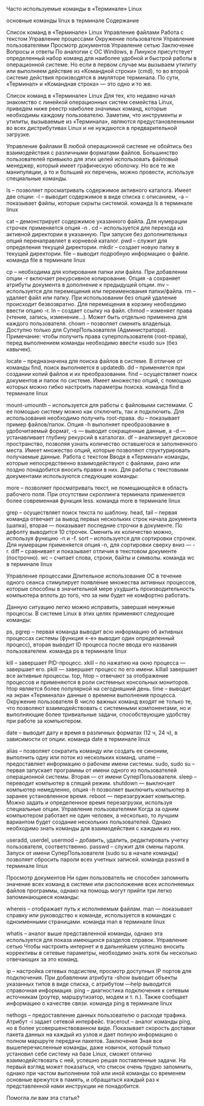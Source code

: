 Часто используемые команды в «Терминале» Linux

 

основные команды linux в терминале
Содержание

Список команд в «Терминале» Linux
Управление файлами
Работа с текстом
Управление процессами
Окружение пользователя
Управление пользователями
Просмотр документов
Управление сетью
Заключение
Вопросы и ответы
По аналогии с ОС Windows, в Линуксе присутствует определенный набор команд для наиболее удобной и быстрой работы в операционной системе. Но если в первом случае мы вызываем утилиту или выполняем действие из «Командной строки» (cmd), то во второй системе действия производятся в эмуляторе терминала. По сути, «Терминал» и «Командная строка» — это одно и то же.

 
Список команд в «Терминале» Linux
Для тех, кто недавно начал знакомство с линейкой операционных систем семейства Linux, приведем ниже реестр наиболее значимых команд, которые необходимы каждому пользователю. Заметим, что инструменты и утилиты, вызываемые из «Терминала», являются предустановленными во всех дистрибутивах Linux и не нуждаются в предварительной загрузке.

Управление файлами
В любой операционной системе не обойтись без взаимодействия с различными форматами файлов. Большинство пользователей привыкло для этих целей использовать файловый менеджер, который имеет графическую оболочку. Но все те же манипуляции, а то и больший их перечень, можно провести, используя специальные команды.


 
ls – позволяет просматривать содержимое активного каталога. Имеет две опции: -l – выводит содержимое в виде списка с описанием, -a – показывает файлы, которые скрыты системой.
команда ls в терминале linux

cat – демонстрирует содержимое указанного файла. Для нумерации строчек применяется опция -n .
cd – используется для перехода из активной директории в указанную. При запуске без дополнительных опций перенаправляет в корневой каталог.
pwd – служит для определения текущей директории.
mkdir – создает новую папку в текущей директории.
file – выводит подробную информацию о файле.
команда file в терминале linux

cp – необходима для копирования папки или файла. При добавлении опции -r включает рекурсивное копирование. Опция -a сохраняет атрибуты документа в дополнение к предыдущей опции.
mv – используется для перемещения или переименования папки/файла.
rm – удаляет файл или папку. При использовании без опций удаление происходит безвозвратно. Для перемещения в корзину необходимо ввести опцию -r.
ln – создает ссылку на файл.
chmod – изменяет права (чтение, запись, изменение…). Может быть отдельно применена для каждого пользователя.
chown – позволяет сменить владельца. Доступно только для СуперПользователя (Администратора).
Примечание: чтобы получить права суперпользователя (root-права), перед выполнением команды необходимо ввести «sudo su» (без кавычек).

locate – предназначена для поиска файлов в системе. В отличие от команды find, поиск выполняется в updatedb.
dd – применяется при создании копий файлов и их преобразовании.
find – осуществляет поиск документов и папок по системе. Имеет множество опций, с помощью которых можно гибко настроить параметры поиска.
команда find в терминале linux


 
mount-umounth – используется для работы с файловыми системами. С ее помощью систему можно как отключить, так и подключить. Для использования необходимо получить root-права.
du – показывает пример файлов/папок. Опция -h выполняет преобразование в удобочитаемый формат, -s — выводит сокращенные данные, а -d — устанавливает глубину рекурсий в каталогах.
df – анализирует дисковое пространство, позволяя узнать количество оставшегося и заполненного места. Имеет множество опций, которые позволяют структурировать получаемые данные.
Работа с текстом
Вводя в «Терминал» команды, которые непосредственно взаимодействуют с файлами, рано или поздно понадобится вносить правки в них. Для работы с текстовыми документами используются следующие команды:

more – позволяет просматривать текст, не помещающейся в область рабочего поля. При отсутствии скроллинга терминала применяется более современная функция less.
команда more в терминале linux

grep – осуществляет поиск текста по шаблону.
head, tail – первая команда отвечает за вывод первых нескольких строк начала документа (шапка), вторая —
показывает последние строчки в документе. По дефолту выводится 10 строчек. Сменить их количество можно, используя функцию -n и -f.
sort – используется для сортировки строчек. Для нумерации применяется опция -n, для сортировки сверху вниз — -r.
diff – сравнивает и показывает отличия в текстовом документе (построчно).
wc – считает слова, строки, байты и символы.
команда wc в терминале linux

Управление процессами
Длительное использование ОС в течение одного сеанса стимулирует появление множества активных процессов, которые способны в значительной мере ухудшить производительность компьютера вплоть до того, что за ним будет не комфортно работать.



Данную ситуацию легко можно исправить, завершая ненужные процессы. В системе Linux в этих целях применяют следующие команды:

ps, pgrep – первая команда выводит всю информацию об активных процессах системы (функция «-е» выводит один определенный процесс), вторая выводит ID процесса после ввода его названия пользователем.
команда ps в терминале linux

kill – завершает PID-процесс.
xkill – по нажатию на окно процесса —
завершает его.
pkill — завершает процесс по его имени.
killall завершает все активные процессы.
top, htop – отвечают за отображение процессов и применяются в роли системных консольных мониторов. htop является более популярной на сегодняшний день.
time – выводит на экран «Терминала» данные о времени выполнения процесса.
Окружение пользователя
В число важных команд входят не только те, что позволяют взаимодействовать с системными компонентами, но и выполняющие более тривиальные задачи, способствующие удобству при работе за компьютером.

date – выводит дату и время в различных форматах (12 ч, 24 ч), в зависимости от опции.
команда date в терминале linux

alias – позволяет сократить команду или создать ее синоним, выполнить одну или поток из нескольких команд.
uname – предоставляет информацию о рабочем имени системы.
sudo, sudo su – первая запускает программы от имени одного из пользователей операционной системы. Вторая — от имени СуперПользователя.
sleep – переводит компьютер в спящий режим.
shutdown — выключает компьютер немедленно, опция -h позволяет выключить компьютер в заранее установленное время.
reboot — перезагружает компьютер. Можно задать и определенное время перезагрузки, используя специальные опции.
Управление пользователями
Когда за одним компьютером работает не один человек, а несколько, то лучшим вариантом будет создание нескольких пользователей. Однако необходимо знать команды для взаимодействия с каждым из них.

useradd, userdel, usermod – добавить, удалить, редактировать учетку пользователя, соответственно.
passwd – служит для смены пароля. Запуск от имени СуперПользователя (sudo su в начале команды) позволяет сбросить пароли всех учетных записей.
команда passwd в терминале linux

Просмотр документов
Ни один пользователь не способен запомнить значение всех команд в системе или расположение всех исполняемых файлов программы, однако на помощь могут прийти три легко запоминающиеся команды:

whereis – отображает путь к исполняемым файлам.
man — показывает справку или руководство к команде, используется в командах с одноименными страницами.
команда man в терминале linux

whatis – аналог выше представленной команды, однако эта используется для показа имеющихся разделов справок.
Управление сетью
Чтобы настроить интернет и в дальнейшем успешно вносить коррективы в сетевые параметры, необходимо знать хотя бы несколько отвечающих за это команд.

ip – настройка сетевых подсистем, просмотр доступных IP портов для подключения. При добавлении атрибута -show выводит объекты указанных типов в виде списка, с атрибутом —help выводится справочная информация.
ping – диагностика подключения к сетевым источникам (роутер, маршрутизатор, модем и т. п.). Также сообщает информацию о качестве связи.
команда ping в терминале linux

nethogs – предоставление данных пользователю о расходе трафика. Атрибут -i задает сетевой интерфейс.
tracerout – аналог команды ping, но в более усовершенствованном виде. Показывает скорость доставки пакета данных на каждый из узлов и дает полную информацию о полном маршруте передачи пакетов.
Заключение
Зная все вышеперечисленные команды, даже новичок, который только установил себе систему на базе Linux, сможет отлично взаимодействовать с ней, успешно решая поставленные задачи. На первый взгляд может показаться, что список очень трудно запомнить, однако при частом выполнении той или иной команды со временем основные врежутся в память, и обращаться каждый раз к представленной нами инструкции не понадобится.

 
Помогла ли вам эта статья?
